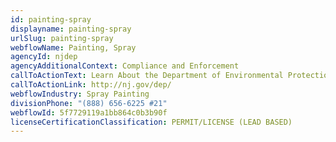```yaml
---
id: painting-spray
displayname: painting-spray
urlSlug: painting-spray
webflowName: Painting, Spray
agencyId: njdep
agencyAdditionalContext: Compliance and Enforcement
callToActionText: Learn About the Department of Environmental Protection
callToActionLink: http://nj.gov/dep/
webflowIndustry: Spray Painting
divisionPhone: "(888) 656-6225 #21"
webflowId: 5f7729119a1bb864c0b3b90f
licenseCertificationClassification: PERMIT/LICENSE (LEAD BASED)
---
```

